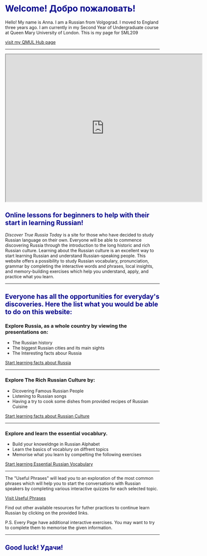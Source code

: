 <h1> <span style="color:#00008B">Welcome!<span lang="ru"> Добро пожаловать!</span></span></h1>
<p> Hello! My name is Anna. I am a Russian from Volgograd. I moved to England three years ago. I am currently in my Second Year of Undergraduate course at Queen Mary University of London. This is my page for SML209</p>
<a href="https://hub.qmlus.qmul.ac.uk/view/view.php?profile=anna-moiseeva&page=sml209-computers-and-languages-2018-anna-moiseeva"> visit my QMUL Hub page</a>
<hr>
<iframe src="https://www.google.com/maps/d/embed?mid=13V7BevKi2M2P2aZcdKc42p-HSf-c4iCN" width="640" height="480"></iframe>
<h2><span style="color:#00008B">Online lessons for beginners to help with their start in learning Russian!</span></h2>
<p> <em>Discover True Russia Today</em> is a site for those who have decided to study Russian language on their own. 
Everyone will be able to commence discovering Russia through the introduction to the long historic and rich Russian culture. Learning about the Russian culture is an excellent way to start learning Russian and understand Russian-speaking people. This website  offers a possibility to study Russian vocabulary, pronunciation, grammar by completing the interactive words and phrases, local insights, and memory-building exercises which help you understand, apply, and practice what you learn.</p>
<hr>

<h2><span style="color:#00008B">Everyone has all the opportunities for everyday's discoveries. Here the list what you would be able to do on this website:</span></h2>
<h3>Explore Russia, as a whole country by viewing the presentations on:</h3>
<ul>
  <li>The Russian history</li>
  <li>The biggest Russian cities and its main sights </li>
  <li> The Interesting facts abour Russia</li>
</ul>
<a href="facts.html" class="btn2">Start learning facts about Russia</a>
<hr>
  <h3>Explore The Rich Russian Culture by:</h3>
  <ul>
  <li>Dicovering Famous Russian People </li>
  <li>Listening to Russian songs</li> 
  <li>Having a try to cook some dishes from provided recipes of Russian Cuisine</li>
</ul>
<a href="facts.html" class="btn2">Start learning facts about Russian Culture</a>
<hr>
<h3> Explore and learn the essential vocablury.</h3>
<ul>
  <li> Build your knoweldnge in Russian Alphabet</li>
  <li> Learn the basics of vocablury on diffrent topics</li>
  <li> Memorise what you learn by compelting the following exercises</li>
  </ul>
  <a href="facts.html" class="btn2">Start learning Essential Russian Vocabulary</a>
  <hr> 
  <p> The "Useful Phrases" will lead you to an exploration of the most common phrases which will help you to start the conversations with Russian speakers by completing various interactive quizzes for each selected topic.</p>
<a href="facts.html" class="btn2">Visit Useful Phrases</a> 

<p> Find out other available resources for futher practices to continue learn Russian by clicking on the provided links.</p> 
<p>P.S. Every Page have additional interactive exercises. You may want to try to complete them to memorise the given information.</p>
<hr>
<h2><span style="color:#00008B">Good luck!<span lang="ru"> Удачи!</span></span></h2>
  
